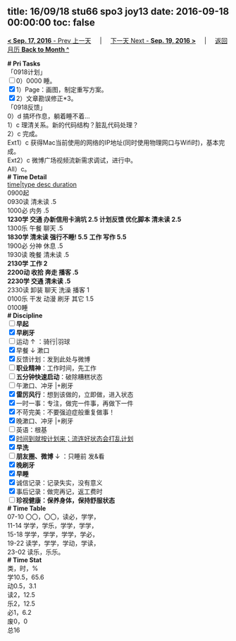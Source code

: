 title: 16/09/18 stu66 spo3 joy13
date: 2016-09-18 00:00:00
toc: false
---
[**< Sep. 17, 2016** - Prev 上一天](/lifelogs/2016/09/d17.html) &nbsp; &nbsp; | &nbsp; &nbsp; [下一天 Next - **Sep. 19, 2016 >**](/lifelogs/2016/09/d19.html) &nbsp; &nbsp; |  &nbsp; &nbsp; [返回月历 **Back to Month ^**](/lifelogs/2016/09/index.html)
<br/><div><b># Pri Tasks</b></div><div>「0918计划」</div><div><input type="checkbox"/>0）0000 睡。</div><div><input checked="true" type="checkbox"/>1）Page：画图，制定重写方案。</div><div><input checked="true" type="checkbox"/>2）文章勘误修正*3。</div><div>「0918反馈」</div><div>0）d 搞坏作息，躺着睡不着…</div><div>1）c 理清关系。新的代码结构？脏乱代码处理？</div><div>2）c 完成。</div><div>Ext1）c 获得Mac当前使用的网络的IP地址(同时使用物理网口与Wifi时)，基本完成。</div><div>Ext2）c 微博广场视频流新需求调试，进行中。</div><div>All）c。</div><div><b># Time Detail</b></div><div><u>time|type desc duration</u></div><div>0900起</div><div>0930读 清未读 .5</div><div>1000必 内务 .5</div><div><b>1230学 交通 办新信用卡淌坑 2.5</b><b> 计划反馈 优化脚本 清未读 2.5</b></div><div>1300乐 午餐 聊天 .5</div><div><b>1830学 清未读 强行不睡! 5.5</b> <b>工作 写作 5.5</b></div><div>1900必 分神 休息 .5</div><div>1930读 晚餐 清未读 .5</div><div><b>2130学 工作 2</b></div><div><b>2200动 收拾 奔走 播客 .5</b></div><div><b>2230学 交通 清未读 .5</b></div><div>2330读 卸装 聊天 洗澡 播客 1</div><div>0100乐 干发 动漫 刷牙 其它 1.5</div><div>0100睡</div><div><b># Discipline</b></div><div><b><input type="checkbox"/></b><b>早起</b></div><div><input checked="true" type="checkbox"/><b>早刷牙</b></div><div><input type="checkbox"/>运动 ↑ ：骑行|羽球</div><div><input checked="true" type="checkbox"/>早餐 ↓ 漱口</div><div><input checked="true" type="checkbox"/>反馈计划：发到此处与微博</div><div><input type="checkbox"/><b>职业精神</b>：工作时间，先工作</div><div><input type="checkbox"/><b>五分钟快速启动</b>：破除糟糕状态</div><div><input type="checkbox"/>午漱口、冲牙 |+刷牙</div><div><input checked="true" type="checkbox"/><b>雷厉风行</b>：想到该做的，立即做，进入状态</div><div><input checked="true" type="checkbox"/>一时一事：专注，做完一件事，再做下一件</div><div><input checked="true" type="checkbox"/>不苛完美：不要强迫症般重复做事！</div><div><input checked="true" type="checkbox"/>晚漱口、冲牙 |+刷牙</div><div><input type="checkbox"/>英语：根基</div><div><u><input checked="true" type="checkbox"/></u><u>时间到就按计划来；流连好状态会打乱计划</u></div><div><input checked="true" type="checkbox"/><b>早洗</b></div><div><b><input type="checkbox"/></b><b>朋友圈、微博</b> ↓ ：只睡前 发&amp;看</div><div><b><input checked="true" type="checkbox"/></b><b>晚刷牙</b></div><div><input checked="true" type="checkbox"/><b>早睡</b></div><div><input checked="true" type="checkbox"/>诚信记录：记录失实，没有意义</div><div><input checked="true" type="checkbox"/>事后记录：做完再记，返工费时</div><div><b><input type="checkbox"/></b><b>珍视健康：保养身体，保持舒服状态</b></div><div><b># Time Table</b></div><div>07-10 〇〇，〇〇，读必，学学，</div><div>11-14 学学，学乐，学学，学学，</div><div>15-18 学学，学学，学学，学必，</div><div>19-22 读学，学学，学动，学读，</div><div>23-02 读乐，乐乐。</div><div><b># Time Stat</b></div><div>类，时，%</div><div>学10.5，65.6</div><div>动0.5，3.1</div><div>读2，12.5</div><div>乐2，12.5</div><div>必1，6.2</div><div>废0，0</div><div>总16</div>